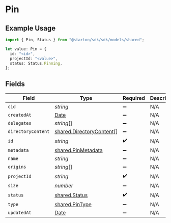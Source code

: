 # Pin

## Example Usage

```typescript
import { Pin, Status } from "@starton/sdk/sdk/models/shared";

let value: Pin = {
  id: "<id>",
  projectId: "<value>",
  status: Status.Pinning,
};
```

## Fields

| Field                                                                                         | Type                                                                                          | Required                                                                                      | Description                                                                                   |
| --------------------------------------------------------------------------------------------- | --------------------------------------------------------------------------------------------- | --------------------------------------------------------------------------------------------- | --------------------------------------------------------------------------------------------- |
| `cid`                                                                                         | *string*                                                                                      | :heavy_minus_sign:                                                                            | N/A                                                                                           |
| `createdAt`                                                                                   | [Date](https://developer.mozilla.org/en-US/docs/Web/JavaScript/Reference/Global_Objects/Date) | :heavy_minus_sign:                                                                            | N/A                                                                                           |
| `delegates`                                                                                   | *string*[]                                                                                    | :heavy_minus_sign:                                                                            | N/A                                                                                           |
| `directoryContent`                                                                            | [shared.DirectoryContent](../../../sdk/models/shared/directorycontent.md)[]                   | :heavy_minus_sign:                                                                            | N/A                                                                                           |
| `id`                                                                                          | *string*                                                                                      | :heavy_check_mark:                                                                            | N/A                                                                                           |
| `metadata`                                                                                    | [shared.PinMetadata](../../../sdk/models/shared/pinmetadata.md)                               | :heavy_minus_sign:                                                                            | N/A                                                                                           |
| `name`                                                                                        | *string*                                                                                      | :heavy_minus_sign:                                                                            | N/A                                                                                           |
| `origins`                                                                                     | *string*[]                                                                                    | :heavy_minus_sign:                                                                            | N/A                                                                                           |
| `projectId`                                                                                   | *string*                                                                                      | :heavy_check_mark:                                                                            | N/A                                                                                           |
| `size`                                                                                        | *number*                                                                                      | :heavy_minus_sign:                                                                            | N/A                                                                                           |
| `status`                                                                                      | [shared.Status](../../../sdk/models/shared/status.md)                                         | :heavy_check_mark:                                                                            | N/A                                                                                           |
| `type`                                                                                        | [shared.PinType](../../../sdk/models/shared/pintype.md)                                       | :heavy_minus_sign:                                                                            | N/A                                                                                           |
| `updatedAt`                                                                                   | [Date](https://developer.mozilla.org/en-US/docs/Web/JavaScript/Reference/Global_Objects/Date) | :heavy_minus_sign:                                                                            | N/A                                                                                           |